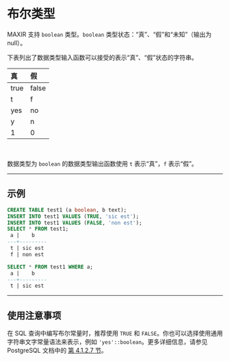 # 布尔类型

MAXIR 支持 `boolean` 类型。`boolean` 类型状态：“真”、“假”和“未知”（输出为 null）。

下表列出了数据类型输入函数可以接受的表示“真”、“假”状态的字符串。

| 真 | 假 |
| :- | :- |
| true | false |
| t | f |
| yes | no |
| y | n |
| 1 | 0 |

<br/>

数据类型为 `boolean` 的数据类型输出函数使用 `t` 表示“真”，`f` 表示“假”。

---
## 示例

```sql
CREATE TABLE test1 (a boolean, b text);
INSERT INTO test1 VALUES (TRUE, 'sic est');
INSERT INTO test1 VALUES (FALSE, 'non est');
SELECT * FROM test1;
 a |    b
---+---------
 t | sic est
 f | non est

SELECT * FROM test1 WHERE a;
 a |    b
---+---------
 t | sic est
```

---
## 使用注意事项

在 SQL 查询中编写布尔常量时，推荐使用 `TRUE` 和 `FALSE`。你也可以选择使用通用字符串文字常量语法来表示，例如 `'yes'::boolean`。更多详细信息，请参见 PostgreSQL 文档中的 [第 4.1.2.7 节](https://www.postgresql.org/docs/12/sql-syntax-lexical.html#SQL-SYNTAX-CONSTANTS-GENERIC)。
